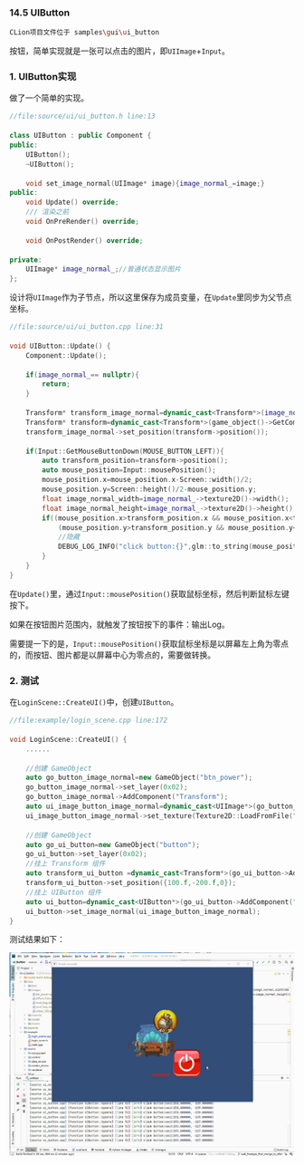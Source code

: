 ### 14.5 UIButton

```bash
CLion项目文件位于 samples\gui\ui_button
```

按钮，简单实现就是一张可以点击的图片，即`UIImage`+`Input`。

### 1. UIButton实现

做了一个简单的实现。

```c++
//file:source/ui/ui_button.h line:13

class UIButton : public Component {
public:
    UIButton();
    ~UIButton();

    void set_image_normal(UIImage* image){image_normal_=image;}
public:
    void Update() override;
    /// 渲染之前
    void OnPreRender() override;

    void OnPostRender() override;

private:
    UIImage* image_normal_;//普通状态显示图片
};
```

设计将`UIImage`作为子节点，所以这里保存为成员变量，在`Update`里同步为父节点坐标。

```c++
//file:source/ui/ui_button.cpp line:31

void UIButton::Update() {
    Component::Update();

    if(image_normal_== nullptr){
        return;
    }

    Transform* transform_image_normal=dynamic_cast<Transform*>(image_normal_->game_object()->GetComponent("Transform"));
    Transform* transform=dynamic_cast<Transform*>(game_object()->GetComponent("Transform"));
    transform_image_normal->set_position(transform->position());

    if(Input::GetMouseButtonDown(MOUSE_BUTTON_LEFT)){
        auto transform_position=transform->position();
        auto mouse_position=Input::mousePosition();
        mouse_position.x=mouse_position.x-Screen::width()/2;
        mouse_position.y=Screen::height()/2-mouse_position.y;
        float image_normal_width=image_normal_->texture2D()->width();
        float image_normal_height=image_normal_->texture2D()->height();
        if((mouse_position.x>transform_position.x && mouse_position.x<transform_position.x+image_normal_width)&&
            (mouse_position.y>transform_position.y && mouse_position.y<transform_position.y+image_normal_height)){
            //隐藏
            DEBUG_LOG_INFO("click button:{}",glm::to_string(mouse_position));
        }
    }
}
```

在`Update()`里，通过`Input::mousePosition()`获取鼠标坐标，然后判断鼠标左键按下。

如果在按钮图片范围内，就触发了按钮按下的事件：输出Log。

需要提一下的是，`Input::mousePosition()`获取鼠标坐标是以屏幕左上角为零点的，而按钮、图片都是以屏幕中心为零点的，需要做转换。

### 2. 测试

在`LoginScene::CreateUI()`中，创建`UIButton`。

```c++
//file:example/login_scene.cpp line:172

void LoginScene::CreateUI() {
    ......

    //创建 GameObject
    auto go_button_image_normal=new GameObject("btn_power");
    go_button_image_normal->set_layer(0x02);
    go_button_image_normal->AddComponent("Transform");
    auto ui_image_button_image_normal=dynamic_cast<UIImage*>(go_button_image_normal->AddComponent("UIImage"));
    ui_image_button_image_normal->set_texture(Texture2D::LoadFromFile("images/btn_power.cpt"));

    //创建 GameObject
    auto go_ui_button=new GameObject("button");
    go_ui_button->set_layer(0x02);
    //挂上 Transform 组件
    auto transform_ui_button =dynamic_cast<Transform*>(go_ui_button->AddComponent("Transform"));
    transform_ui_button->set_position({100.f,-200.f,0});
    //挂上 UIButton 组件
    auto ui_button=dynamic_cast<UIButton*>(go_ui_button->AddComponent("UIButton"));
    ui_button->set_image_normal(ui_image_button_image_normal);
}
```

测试结果如下：

![](../../imgs/gui/ui_button/ui_button_ok.gif)